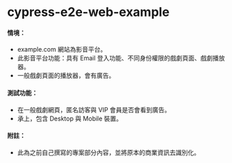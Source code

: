 # cypress-e2e-web-example

#### 情境：
- example.com 網站為影音平台。
- 此影音平台功能：具有 Email 登入功能、不同身份權限的戲劇頁面、戲劇播放器。
- 一般戲劇頁面的播放器，會有廣告。

#### 測試功能：
- 在一般戲劇網頁，匿名訪客與 VIP 會員是否會看到廣告。
- 承上，包含 Desktop 與 Mobile 裝置。

#### 附註：
- 此為之前自己撰寫的專案部分內容，並將原本的商業資訊去識別化。